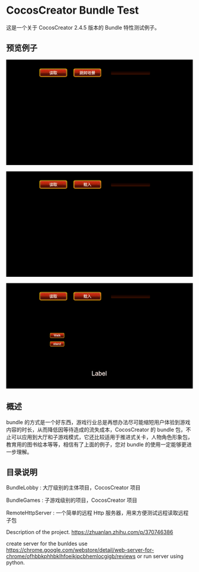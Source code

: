 # CocosCreator Bundle Test

这是一个关于 CocosCreator 2.4.5 版本的 Bundle 特性测试例子。

## 预览例子

![image](https://raw.githubusercontent.com/nowpaper/CreatorBundleTest/master/images/1.gif)

![image](https://raw.githubusercontent.com/nowpaper/CreatorBundleTest/master/images/2.gif)

![image](https://raw.githubusercontent.com/nowpaper/CreatorBundleTest/master/images/3.gif)

## 概述

bundle 的方式是一个好东西，游戏行业总是再想办法尽可能缩短用户体验到游戏内容的时长，从而降低因等待造成的流失成本，CocosCreator 的 bundle 包，不止可以应用到大厅和子游戏模式，它还比较适用于推进式关卡，人物角色形象包，教育用的图书绘本等等，相信有了上面的例子，您对 bundle 的使用一定能够更进一步理解。

## 目录说明

BundleLobby : 大厅级别的主体项目，CocosCreator 项目

BundleGames : 子游戏级别的项目，CocosCreator 项目

RemoteHttpServer : 一个简单的远程 Http 服务器，用来方便测试远程读取远程子包

Description of the project.
https://zhuanlan.zhihu.com/p/370746386

create server for the bunldes
use https://chrome.google.com/webstore/detail/web-server-for-chrome/ofhbbkphhbklhfoeikjpcbhemlocgigb/reviews or run server using python.
